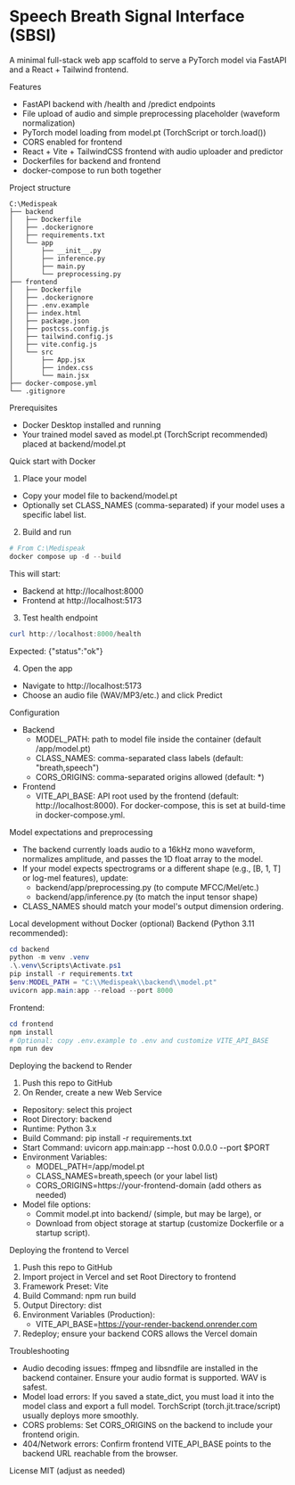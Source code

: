 # Speech Breath Signal Interface (SBSI)

A minimal full-stack web app scaffold to serve a PyTorch model via FastAPI and a React + Tailwind frontend.

Features
- FastAPI backend with /health and /predict endpoints
- File upload of audio and simple preprocessing placeholder (waveform normalization)
- PyTorch model loading from model.pt (TorchScript or torch.load())
- CORS enabled for frontend
- React + Vite + TailwindCSS frontend with audio uploader and predictor
- Dockerfiles for backend and frontend
- docker-compose to run both together

Project structure

```
C:\Medispeak
├── backend
│   ├── Dockerfile
│   ├── .dockerignore
│   ├── requirements.txt
│   └── app
│       ├── __init__.py
│       ├── inference.py
│       ├── main.py
│       └── preprocessing.py
├── frontend
│   ├── Dockerfile
│   ├── .dockerignore
│   ├── .env.example
│   ├── index.html
│   ├── package.json
│   ├── postcss.config.js
│   ├── tailwind.config.js
│   ├── vite.config.js
│   └── src
│       ├── App.jsx
│       ├── index.css
│       └── main.jsx
├── docker-compose.yml
└── .gitignore
```

Prerequisites
- Docker Desktop installed and running
- Your trained model saved as model.pt (TorchScript recommended) placed at backend/model.pt

Quick start with Docker
1) Place your model
- Copy your model file to backend/model.pt
- Optionally set CLASS_NAMES (comma-separated) if your model uses a specific label list.

2) Build and run
```powershell
# From C:\Medispeak
docker compose up -d --build
```
This will start:
- Backend at http://localhost:8000
- Frontend at http://localhost:5173

3) Test health endpoint
```powershell
curl http://localhost:8000/health
```
Expected: {"status":"ok"}

4) Open the app
- Navigate to http://localhost:5173
- Choose an audio file (WAV/MP3/etc.) and click Predict

Configuration
- Backend
  - MODEL_PATH: path to model file inside the container (default /app/model.pt)
  - CLASS_NAMES: comma-separated class labels (default: "breath,speech")
  - CORS_ORIGINS: comma-separated origins allowed (default: *)
- Frontend
  - VITE_API_BASE: API root used by the frontend (default: http://localhost:8000). For docker-compose, this is set at build-time in docker-compose.yml.

Model expectations and preprocessing
- The backend currently loads audio to a 16kHz mono waveform, normalizes amplitude, and passes the 1D float array to the model.
- If your model expects spectrograms or a different shape (e.g., [B, 1, T] or log-mel features), update:
  - backend/app/preprocessing.py (to compute MFCC/Mel/etc.)
  - backend/app/inference.py (to match the input tensor shape)
- CLASS_NAMES should match your model's output dimension ordering.

Local development without Docker (optional)
Backend (Python 3.11 recommended):
```powershell
cd backend
python -m venv .venv
.\.venv\Scripts\Activate.ps1
pip install -r requirements.txt
$env:MODEL_PATH = "C:\\Medispeak\\backend\\model.pt"
uvicorn app.main:app --reload --port 8000
```
Frontend:
```powershell
cd frontend
npm install
# Optional: copy .env.example to .env and customize VITE_API_BASE
npm run dev
```

Deploying the backend to Render
1) Push this repo to GitHub
2) On Render, create a new Web Service
- Repository: select this project
- Root Directory: backend
- Runtime: Python 3.x
- Build Command: pip install -r requirements.txt
- Start Command: uvicorn app.main:app --host 0.0.0.0 --port $PORT
- Environment Variables:
  - MODEL_PATH=/app/model.pt
  - CLASS_NAMES=breath,speech (or your label list)
  - CORS_ORIGINS=https://your-frontend-domain (add others as needed)
- Model file options:
  - Commit model.pt into backend/ (simple, but may be large), or
  - Download from object storage at startup (customize Dockerfile or a startup script).

Deploying the frontend to Vercel
1) Push this repo to GitHub
2) Import project in Vercel and set Root Directory to frontend
3) Framework Preset: Vite
4) Build Command: npm run build
5) Output Directory: dist
6) Environment Variables (Production):
   - VITE_API_BASE=https://your-render-backend.onrender.com
7) Redeploy; ensure your backend CORS allows the Vercel domain

Troubleshooting
- Audio decoding issues: ffmpeg and libsndfile are installed in the backend container. Ensure your audio format is supported. WAV is safest.
- Model load errors: If you saved a state_dict, you must load it into the model class and export a full model. TorchScript (torch.jit.trace/script) usually deploys more smoothly.
- CORS problems: Set CORS_ORIGINS on the backend to include your frontend origin.
- 404/Network errors: Confirm frontend VITE_API_BASE points to the backend URL reachable from the browser.

License
MIT (adjust as needed)
